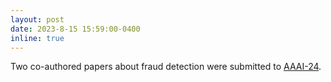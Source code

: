 ```yaml
---
layout: post
date: 2023-8-15 15:59:00-0400
inline: true
---
```


Two co-authored papers about fraud detection were submitted to [AAAI-24](https://aaai.org/aaai-conference/).
